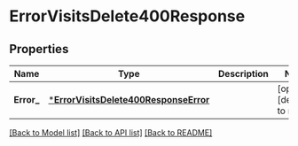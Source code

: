 # ErrorVisitsDelete400Response

## Properties
Name | Type | Description | Notes
------------ | ------------- | ------------- | -------------
**Error_** | [***ErrorVisitsDelete400ResponseError**](ErrorVisitsDelete400Response_error.md) |  | [optional] [default to null]

[[Back to Model list]](../README.md#documentation-for-models) [[Back to API list]](../README.md#documentation-for-api-endpoints) [[Back to README]](../README.md)

